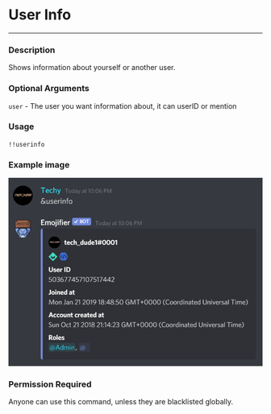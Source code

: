 # User Info
---
### Description
Shows information about yourself or another user.

### Optional Arguments
`user` - The user you want information about, it can userID or mention

### Usage
```
!!userinfo
```

### Example image
![convert example](../images/userinfo.PNG)

### Permission Required
Anyone can use this command, unless they are blacklisted globally.

